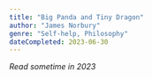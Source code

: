 ```yaml
---
title: "Big Panda and Tiny Dragon"
author: "James Norbury"
genre: "Self-help, Philosophy"
dateCompleted: 2023-06-30
---
```


*Read sometime in 2023*

